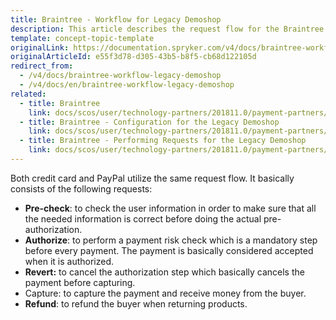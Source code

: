 ```yaml
---
title: Braintree - Workflow for Legacy Demoshop
description: This article describes the request flow for the Braintree module in the Spryker Legacy Demoshop.
template: concept-topic-template
originalLink: https://documentation.spryker.com/v4/docs/braintree-workflow-legacy-demoshop
originalArticleId: e55f3d78-d305-43b5-b8f5-cb68d122105d
redirect_from:
  - /v4/docs/braintree-workflow-legacy-demoshop
  - /v4/docs/en/braintree-workflow-legacy-demoshop
related:
  - title: Braintree
    link: docs/scos/user/technology-partners/201811.0/payment-partners/braintree/braintree.html
  - title: Braintree - Configuration for the Legacy Demoshop
    link: docs/scos/user/technology-partners/201811.0/payment-partners/braintree/legacy-demoshop-integration/braintree-configuration-for-the-legacy-demoshop.html
  - title: Braintree - Performing Requests for the Legacy Demoshop
    link: docs/scos/user/technology-partners/201811.0/payment-partners/braintree/legacy-demoshop-integration/braintree-performing-requests-for-the-legacy-demoshop.html
---
```


Both credit card and PayPal utilize the same request flow. It basically consists of the following requests:

* <b>Pre-check</b>: to check the user information in order to make sure that all the needed information is correct before doing the actual pre-authorization.
* <b>Authorize</b>: to perform a payment risk check which is a mandatory step before every payment. The payment is basically considered accepted when it is authorized.
* <b>Revert:</b> to cancel the authorization step which basically cancels the payment before capturing.
* Capture: to capture the payment and receive money from the buyer.
* <b>Refund</b>: to refund the buyer when returning products.
